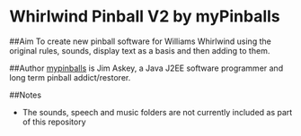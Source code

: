 # Whirlwind Pinball V2 by myPinballs

##Aim
To create new pinball software for Williams Whirlwind using the original rules, sounds, display text as a basis and then adding to them.

##Author
[mypinballs](http://www.mypinballs.co.uk) is Jim Askey, a Java J2EE software programmer and long term pinball addict/restorer.

##Notes
 - The sounds, speech and music folders are not currently included as part of this repository